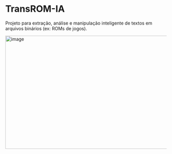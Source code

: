 # TransROM-IA

Projeto para extração, análise e manipulação inteligente de textos em arquivos binários (ex: ROMs de jogos).

<img width="1399" height="354" alt="image" src="https://github.com/user-attachments/assets/17863ed5-e1d3-448d-be9d-0a0cae36218b" />
